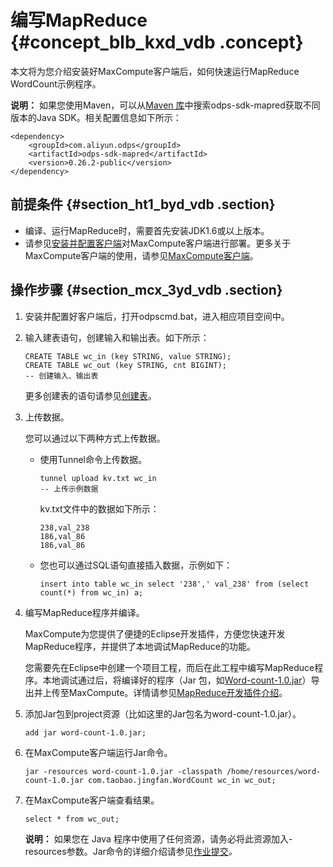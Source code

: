 # 编写MapReduce {#concept_blb_kxd_vdb .concept}

本文将为您介绍安装好MaxCompute客户端后，如何快速运行MapReduce WordCount示例程序。

**说明：** 如果您使用Maven，可以从[Maven 库](http://search.maven.org/)中搜索odps-sdk-mapred获取不同版本的Java SDK。相关配置信息如下所示：

```
<dependency>
    <groupId>com.aliyun.odps</groupId>
    <artifactId>odps-sdk-mapred</artifactId>
    <version>0.26.2-public</version>
</dependency>
```

## 前提条件 {#section_ht1_byd_vdb .section}

-   编译、运行MapReduce时，需要首先安装JDK1.6或以上版本。
-   请参见[安装并配置客户端](../../../../intl.zh-CN/准备工作/安装并配置客户端.md)对MaxCompute客户端进行部署。更多关于MaxCompute客户端的使用，请参见[MaxCompute客户端](../../../../intl.zh-CN/工具及下载/客户端.md)。

## 操作步骤 {#section_mcx_3yd_vdb .section}

1.  安装并配置好客户端后，打开odpscmd.bat，进入相应项目空间中。
2.  输入建表语句，创建输入和输出表。如下所示：

    ```
    CREATE TABLE wc_in (key STRING, value STRING);
    CREATE TABLE wc_out (key STRING, cnt BIGINT);
    -- 创建输入、输出表
    ```

    更多创建表的语句请参见[创建表](../../../../intl.zh-CN/用户指南/常用命令/表操作.md)。

3.  上传数据。

    您可以通过以下两种方式上传数据。

    -   使用Tunnel命令上传数据。

        ```
        tunnel upload kv.txt wc_in
        -- 上传示例数据
        ```

        kv.txt文件中的数据如下所示：

        ```
        238,val_238
        186,val_86
        186,val_86
        ```

    -   您也可以通过SQL语句直接插入数据，示例如下：

        ```
        insert into table wc_in select '238',' val_238' from (select count(*) from wc_in) a;
        ```

4.  编写MapReduce程序并编译。

    MaxCompute为您提供了便捷的Eclipse开发插件，方便您快速开发MapReduce程序，并提供了本地调试MapReduce的功能。

    您需要先在Eclipse中创建一个项目工程，而后在此工程中编写MapReduce程序。本地调试通过后，将编译好的程序（Jar 包，如[Word-count-1.0.jar](../../../../intl.zh-CN/用户指南/MapReduce/示例程序/WordCount示例.md)）导出并上传至MaxCompute。详情请参见[MapReduce开发插件介绍](../../../../intl.zh-CN/工具及下载/Eclipse开发插件/安装Eclipse插件.md)。

5.  添加Jar包到project资源（比如这里的Jar包名为word-count-1.0.jar）。

    ```
    add jar word-count-1.0.jar;
    ```

6.  在MaxCompute客户端运行Jar命令。

    ```
    jar -resources word-count-1.0.jar -classpath /home/resources/word-count-1.0.jar com.taobao.jingfan.WordCount wc_in wc_out;
    ```

7.  在MaxCompute客户端查看结果。

    ```
    select * from wc_out;
    ```

    **说明：** 如果您在 Java 程序中使用了任何资源，请务必将此资源加入-resources参数。Jar命令的详细介绍请参见[作业提交](../../../../intl.zh-CN/用户指南/MapReduce/功能介绍/作业提交.md)*。*


